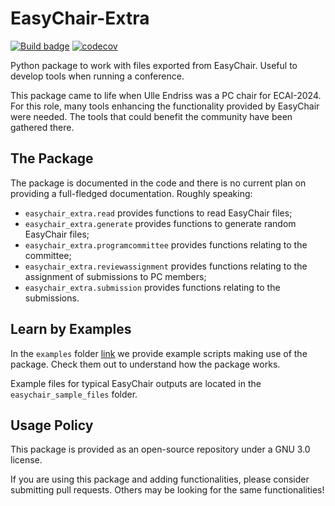 # EasyChair-Extra

[![Build badge](https://github.com/COMSOC-Community/easychair-extra/workflows/build/badge.svg)](https://github.com/COMSOC-Community/easychair-extra/actions/workflows/build.yml)
[![codecov](https://codecov.io/gh/COMSOC-Community/easychair-extra/branch/main/graphs/badge.svg)](https://codecov.io/gh/COMSOC-Community/easychair-extra/tree/main)

Python package to work with files exported from EasyChair. 
Useful to develop tools when running a conference.

This package came to life when Ulle Endriss was a PC chair for ECAI-2024. For this role, many tools
enhancing the functionality provided by EasyChair were needed. The tools that could benefit the
community have been gathered there.

## The Package

The package is documented in the code and there is no current plan on providing a full-fledged 
documentation. Roughly speaking:

- `easychair_extra.read` provides functions to read EasyChair files;
- `easychair_extra.generate` provides functions to generate random EasyChair files;
- `easychair_extra.programcommittee` provides functions relating to the committee;
- `easychair_extra.reviewassignment` provides functions relating to the assignment of 
submissions to PC members;
- `easychair_extra.submission` provides functions relating to the submissions.

## Learn by Examples

In the `examples` folder [link](https://github.com/COMSOC-Community/easychair-extra/tree/main/examples)
we provide example scripts making use of the package. 
Check them out to understand how the package works.

Example files for typical EasyChair outputs are located in the `easychair_sample_files` folder.

## Usage Policy

This package is provided as an open-source repository under a GNU 3.0 license.

If you are using this package and adding functionalities, please consider submitting pull requests.
Others may be looking for the same functionalities!